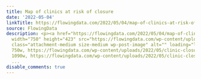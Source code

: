 ```yaml
---
title: Map of clinics at risk of closure
date: '2022-05-04'
linkTitle: https://flowingdata.com/2022/05/04/map-of-clinics-at-risk-of-closure/
source: FlowingData
description: <p><a href="https://flowingdata.com/2022/05/04/map-of-clinics-at-risk-of-closure/"><img
  width="750" height="423" src="https://flowingdata.com/wp-content/uploads/2022/05/clinic-closures-at-risk-e1651704680608-750x423.png"
  class="attachment-medium size-medium wp-post-image" alt="" loading="lazy" srcset="https://flowingdata.com/wp-content/uploads/2022/05/clinic-closures-at-risk-e1651704680608-750x423.png
  750w, https://flowingdata.com/wp-content/uploads/2022/05/clinic-closures-at-risk-e1651704680608-1090x615.png
  1090w, https://flowingdata.com/wp-content/uploads/2022/05/clinic-closures-at-risk-e165
  ...
disable_comments: true
---
```

<p><a href="https://flowingdata.com/2022/05/04/map-of-clinics-at-risk-of-closure/"><img width="750" height="423" src="https://flowingdata.com/wp-content/uploads/2022/05/clinic-closures-at-risk-e1651704680608-750x423.png" class="attachment-medium size-medium wp-post-image" alt="" loading="lazy" srcset="https://flowingdata.com/wp-content/uploads/2022/05/clinic-closures-at-risk-e1651704680608-750x423.png 750w, https://flowingdata.com/wp-content/uploads/2022/05/clinic-closures-at-risk-e1651704680608-1090x615.png 1090w, https://flowingdata.com/wp-content/uploads/2022/05/clinic-closures-at-risk-e165 ...